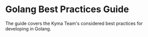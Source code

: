 # Golang Best Practices Guide

The guide covers the Kyma Team's considered best practices for developing in Golang.
